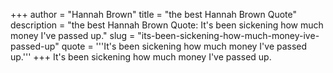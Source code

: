 +++
author = "Hannah Brown"
title = "the best Hannah Brown Quote"
description = "the best Hannah Brown Quote: It's been sickening how much money I've passed up."
slug = "its-been-sickening-how-much-money-ive-passed-up"
quote = '''It's been sickening how much money I've passed up.'''
+++
It's been sickening how much money I've passed up.
